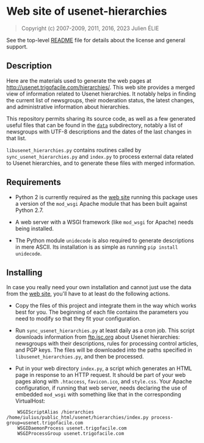 # Web site of usenet-hierarchies

> Copyright (c) 2007-2009, 2011, 2016, 2023 Julien ÉLIE

See the top-level [README](../README.md) file for details about the license
and general support.


## Description

Here are the materials used to generate the web pages at
http://usenet.trigofacile.com/hierarchies/.  This web site provides a merged
view of information related to Usenet hierarchies.  It notably helps in
finding the current list of newsgroups, their moderation status, the latest
changes, and administrative information about hierarchies.

This repository permits sharing its source code, as well as a few generated
useful files that can be found in the [`data`](data) subdirectory, notably a
list of newsgroups with UTF-8 descriptions and the dates of the last changes
in that list.

`libusenet_hierarchies.py` contains routines called by
`sync_usenet_hierarchies.py` and `index.py` to process external data related
to Usenet hierarchies, and to generate these files with merged information.


## Requirements

- Python 2 is currently required as the [web
site](http://usenet.trigofacile.com/hierarchies/) running this package uses
a version of the `mod_wsgi` Apache module that has been built against Python
2.7.

- A web server with a WSGI framework (like `mod_wsgi` for Apache) needs being
installed.

- The Python module `unidecode` is also required to generate descriptions in
mere ASCII.  Its installation is as simple as running `pip install unidecode`.


## Installing

In case you really need your own installation and cannot just use the data
from the [web site](http://usenet.trigofacile.com/hierarchies/), you'll have
to at least do the following actions.

- Copy the files of this project and integrate them in the way which works
best for you.  The beginning of each file contains the parameters you need to
modify so that they fit your configuration.

- Run `sync_usenet_hierarchies.py` at least daily
as a cron job.  This script downloads information from
[ftp.isc.org](https://ftp.isc.org/pub/usenet/CONFIG/) about Usenet
hierarchies: newsgroups with their descriptions, rules for processing control
articles, and PGP keys.  The files will be downloaded into the paths specified
in `libusenet_hierarchies.py`, and then be processed.

- Put in your web directory `index.py`, a script which generates an HTML page
in response to an HTTP request.  It should be part of your web pages along
with `.htaccess`, `favicon.ico`, and `style.css`.  Your Apache configuration,
if running that web server, needs declaring the use of embedded `mod_wsgi`
with something like that in the corresponding VirtualHost:

```ApacheConf
    WSGIScriptAlias /hierarchies /home/iulius/public_html/usenet/hierarchies/index.py process-group=usenet.trigofacile.com
    WSGIDaemonProcess usenet.trigofacile.com
    WSGIProcessGroup usenet.trigofacile.com
```
